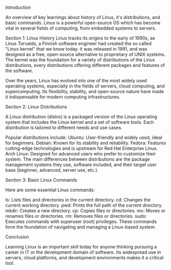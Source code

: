 Introduction

An overview of key learnings about history of Linux, it's distributions, and basic commands. 
Linux is a powerful open-source OS which has become vital in several fields of computing, from embedded systems to servers.

Section 1: Linux History
Linux tracks its origins to the early of 1990s, as Linus Torvalds, a Finnish software engineer had created the so called "Linux kernel" that we know today.
it was released in 1991, and was designed as a free, open-source alternative to proprietary of UNIX systems. The kernel was the foundation for a variety of distributions of the Linux distributions, every distributions offering different packages and features of the software.

Over the years, Linux has evolved into one of the most widely used operating systems, especially in the fields of servers, cloud computing, and supercomputing. Its flexibility, stability, and open-source nature have made it indispensable for modern computing infrastructures.

Section 2: Linux Distributions

A Linux distribution (distro) is a packaged version of the Linux operating system that includes the Linux kernel and a set of software tools. Each distribution is tailored to different needs and use cases.

Popular distributions include:
Ubuntu: User-friendly and widely used, ideal for beginners.
Debian: Known for its stability and reliability.
Fedora: Features cutting-edge technologies and is upstream for Red Hat Enterprise Linux.
Arch Linux: Designed for advanced users who prefer to customize their system.
The main differences between distributions are the package management systems they use, software included, and their target user base (beginner, advanced, server use, etc.).

Section 3: Basic Linux Commands

Here are some essential Linux commands:

ls: Lists files and directories in the current directory.
cd: Changes the current working directory.
pwd: Prints the full path of the current directory.
mkdir: Creates a new directory.
cp: Copies files or directories.
mv: Moves or renames files or directories.
rm: Removes files or directories.
sudo: Executes commands with superuser (root) privileges.
These commands form the foundation of navigating and managing a Linux-based system.

Conclusion

Learning Linux is an important skill today for anyone thinking pursuing a career in IT or the development domain of software. 
Its widespread use in servers, cloud platforms, and development environments makes it a critical tool. 
